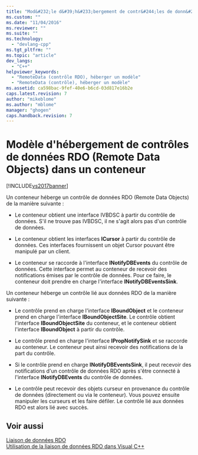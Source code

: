 ```yaml
---
title: "Mod&#232;le d&#39;h&#233;bergement de contr&#244;les de donn&#233;es RDO (Remote Data Objects) dans un conteneur | Microsoft Docs"
ms.custom: ""
ms.date: "11/04/2016"
ms.reviewer: ""
ms.suite: ""
ms.technology: 
  - "devlang-cpp"
ms.tgt_pltfrm: ""
ms.topic: "article"
dev_langs: 
  - "C++"
helpviewer_keywords: 
  - "RemoteData (contrôle RDO), héberger un modèle"
  - "RemoteData (contrôle), héberger un modèle"
ms.assetid: ca598bac-9fef-40e6-b6cd-03d817e16b2e
caps.latest.revision: 7
author: "mikeblome"
ms.author: "mblome"
manager: "ghogen"
caps.handback.revision: 7
---
```

# Mod&#232;le d&#39;h&#233;bergement de contr&#244;les de donn&#233;es RDO (Remote Data Objects) dans un conteneur
[!INCLUDE[vs2017banner](../../assembler/inline/includes/vs2017banner.md)]

Un conteneur héberge un contrôle de données RDO \(Remote Data Objects\) de la manière suivante :  
  
-   Le conteneur obtient une interface IVBDSC à partir du contrôle de données.  S'il ne trouve pas IVBDSC, il ne s'agit alors pas d'un contrôle de données.  
  
-   Le conteneur obtient les interfaces **ICursor** à partir du contrôle de données.  Ces interfaces fournissent un objet Cursor pouvant être manipulé par un client.  
  
-   Le conteneur se raccorde à l'interface **INotifyDBEvents** du contrôle de données.  Cette interface permet au conteneur de recevoir des notifications émises par le contrôle de données.  Pour ce faire, le conteneur doit prendre en charge l'interface **INotifyDBEventsSink**.  
  
 Un conteneur héberge un contrôle lié aux données RDO de la manière suivante :  
  
-   Le contrôle prend en charge l'interface **IBoundObject** et le conteneur prend en charge l'interface **IBoundObjectSite**.  Le contrôle obtient l'interface **IBoundObjectSite** du conteneur, et le conteneur obtient l'interface **IBoundObject** à partir du contrôle.  
  
-   Le contrôle prend en charge l'interface **IPropNotifySink** et se raccorde au conteneur.  Le conteneur peut ainsi recevoir des notifications de la part du contrôle.  
  
-   Si le contrôle prend en charge **INotifyDBEventsSink**, il peut recevoir des notifications d'un contrôle de données RDO après s'être connecté à l'interface **INotifyDBEvents** du contrôle de données.  
  
-   Le contrôle peut recevoir des objets curseur en provenance du contrôle de données \(directement ou via le conteneur\).  Vous pouvez ensuite manipuler les curseurs et les faire défiler.  Le contrôle lié aux données RDO est alors lié avec succès.  
  
## Voir aussi  
 [Liaison de données RDO](../../data/ado-rdo/rdo-databinding.md)   
 [Utilisation de la liaison de données RDO dans Visual C\+\+](../../data/ado-rdo/using-rdo-databinding-in-visual-cpp.md)